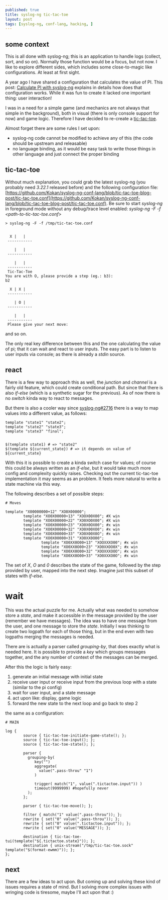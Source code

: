 ```yaml
---
published: true
title: syslog-ng tic-tac-toe
layout: post
tags: [syslog-ng, conf-lang, hacking, ]
---
```


## some context

This is all done with syslog-ng; this is an application to handle logs (collect, sort, and so on). Normally those function would be a focus, but not now. I like to explore different sides, which includes some close-to-magic like configurations. At least at first sight.

A year ago I have shared a configuration that calculates the value of PI. This post: [Calculate PI with syslog-ng](https://www.syslog-ng.com/community/b/blog/posts/calculate-pi-syslog-ng) explains in details how does that configuration works. While it was fun to create it lacked one important thing: user interaction!

I was in a need for a simple game (and mechanics are not always that simple in the background), both in visual (there is only console support for now) and game logic.
Therefore I have decided to re-create a [tic-tac-toe](https://en.wikipedia.org/wiki/Tic-tac-toe).

Almost forget there are some rules I set upon:
* syslog-ng code cannot be modified to achieve any of this (the code should be upstream and releasable)
* no language binding, as it would be easy task to write those things in other language and just connect the proper binding


## tic-tac-toe

Without much explanation, you could grab the latest syslog-ng (you probably need *3.22.1* released before) and the following configuration file: [https://github.com/Kokan/syslog-ng-conf-lang/blob/tic-tac-toe-blog-post/tic-tac-toe.conf](https://github.com/Kokan/syslog-ng-conf-lang/blob/tic-tac-toe-blog-post/tic-tac-toe.conf).
Be sure to start *syslog-ng* in foreground mode without any debug/trace level enabled: *syslog-ng -F -f <path-to-tic-tac-toe.conf>*

```
> syslog-ng -F -f /tmp/tic-tac-toe.conf


  X |   |
 -----------

    |   |
 -----------

    |   |
 -----------
 Tic-Tac-Toe
You are with O, please provide a step (eg.: b3):
b2

  X | X |
 -----------

    | O |
 -----------

    |   |
 -----------
 Please give your next move:

```

and so on.



The only real key difference between this and the one calculating the value of pi; that it can wait and react to user inputs. The easy part is to listen to user inputs via console; as there is already a *stdin* source.

## react

There is a few way to approach this as well, the *junction* and *channel* is a fairly old feature, which could create conditional path. But since that there is also *if-else* (which is a synthetic sugar for the previous). As of now there is no *switch* kinda way to react to messages.

But there is also a cooler way since [syslog-ng#2716](https://github.com/balabit/syslog-ng/pull/2716) there is a way to map values into a different value, as follows:

```
template "state1" "state2";
template "state2" "state3";
template "state3" "final";


$(template state1) # => "state2"
$(template ${current_state}) # => it depends on value of ${current_state}
```

With this it is possible to create a kinda switch case for values; of course this could be always written as an *if-else*, but it would take much more config and complexity quickly raises. Checking out the current tic-tac-toe implementation it may seems as an problem.
It feels more natural to write a state machine via this way.

The following describes a set of possible steps:
```
# Moves

template "X00000000+12" "XO0X00000";
        template "XO0X00000+13" "XOOX00X00"; #X win
        template "XO0X00000+22" "XO0XO0X00"; #X win
        template "XO0X00000+23" "XO0X0OX00"; #x win
        template "XO0X00000+32" "XO0X00XO0"; #x win
        template "XO0X00000+33" "XO0X00X0O"; #x win
        template "XO0X00000+31" "XO0XX0O00";
                template "XO0XX0O00+13" "XOOXXXO00"; #x win
                template "XO0XX0O00+23" "XO0XXOO0X"; #x win
                template "XO0XX0O00+32" "XOOXXXOOO"; #x win
                template "XO0XX0O00+33" "XO0XXXO0O"; #x win
```

The set of *X*, *O* and *0* describes the state of the game, followed by the step provided by user, mapped into the next step. Imagine just this subset of states with *if-else*.


# wait

This was the actual puzzle for me. Actually what was needed to somehow store a *state*, and make it accessible in the message provided by the user (remember we have messages).
The idea was to have one message from the user, and one message to store the *state*. Initially I was thinking to create two logpath for each of those thing, but in the end even with two logpaths merging the messages is needed.

There are is actually a parser called *grouping-by*, that does exactly what is needed here. It is possible to provide a *key* which groups messages together, and the any number of context of the messages can be merged.

After this the logic is fairly easy:
1. generate an initial message with initial state
2. receive user input or receive input from the previous loop with a state (similar to the pi config)
3. wait for user input, and a state message
5. act upon like: display, game logic
5. forward the new state to the next loop and go back to step 2

the same as a configuration:
```
# MAIN

log {
        source { tic-tac-toe-initiate-game-state(); };
        source { tic-tac-toe-input(); };
        source { tic-tac-toe-state(); };

        parser {
          grouping-by(
             key("")
             aggregate(
               value(".pass-throu" "1")
             )

             trigger( match("1", value(".tictactoe.input")) )
             timeout(9999999) #hopefully never
          );
        };

        parser { tic-tac-toe-move(); };

        filter { match("1" value(".pass-throu")); };
        rewrite { set("0" value(".pass-throu")); };
        rewrite { set("0" value(".tictactoe.input")); };
        rewrite { set("0" value("MESSAGE")); };

        destination { tic-tac-toe-tui(template("${.tictactoe.state}")); };
        destination { unix-stream("/tmp/tic-tac-toe.sock" template("$(format-ewmm)")); };
};
```


## next

There are a few ideas to act upon. But coming up and solving these kind of issues requires a state of mind. But I solving more complex issues with wringing code is tiresome, maybe I'll act upon that :)


